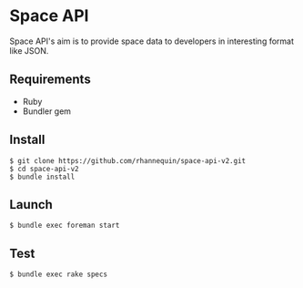 # Space API

Space API's aim is to provide space data to developers in interesting format like JSON.


## Requirements

* Ruby
* Bundler gem


## Install

```console
$ git clone https://github.com/rhannequin/space-api-v2.git
$ cd space-api-v2
$ bundle install
```


## Launch

```console
$ bundle exec foreman start
```


## Test

```console
$ bundle exec rake specs
```
